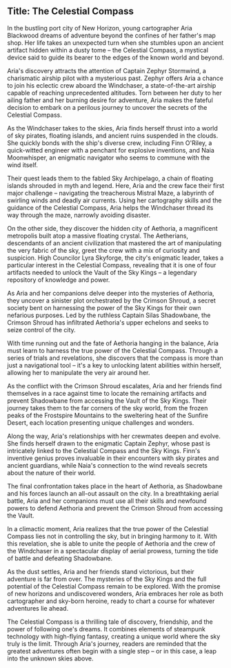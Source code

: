
## Title: The Celestial Compass

In the bustling port city of New Horizon, young cartographer Aria Blackwood dreams of adventure beyond the confines of her father's map shop. Her life takes an unexpected turn when she stumbles upon an ancient artifact hidden within a dusty tome – the Celestial Compass, a mystical device said to guide its bearer to the edges of the known world and beyond.

Aria's discovery attracts the attention of Captain Zephyr Stormwind, a charismatic airship pilot with a mysterious past. Zephyr offers Aria a chance to join his eclectic crew aboard the Windchaser, a state-of-the-art airship capable of reaching unprecedented altitudes. Torn between her duty to her ailing father and her burning desire for adventure, Aria makes the fateful decision to embark on a perilous journey to uncover the secrets of the Celestial Compass.

As the Windchaser takes to the skies, Aria finds herself thrust into a world of sky pirates, floating islands, and ancient ruins suspended in the clouds. She quickly bonds with the ship's diverse crew, including Finn O'Riley, a quick-witted engineer with a penchant for explosive inventions, and Naia Moonwhisper, an enigmatic navigator who seems to commune with the wind itself.

Their quest leads them to the fabled Sky Archipelago, a chain of floating islands shrouded in myth and legend. Here, Aria and the crew face their first major challenge – navigating the treacherous Mistral Maze, a labyrinth of swirling winds and deadly air currents. Using her cartography skills and the guidance of the Celestial Compass, Aria helps the Windchaser thread its way through the maze, narrowly avoiding disaster.

On the other side, they discover the hidden city of Aethoria, a magnificent metropolis built atop a massive floating crystal. The Aetherians, descendants of an ancient civilization that mastered the art of manipulating the very fabric of the sky, greet the crew with a mix of curiosity and suspicion. High Councilor Lyra Skyforge, the city's enigmatic leader, takes a particular interest in the Celestial Compass, revealing that it is one of four artifacts needed to unlock the Vault of the Sky Kings – a legendary repository of knowledge and power.

As Aria and her companions delve deeper into the mysteries of Aethoria, they uncover a sinister plot orchestrated by the Crimson Shroud, a secret society bent on harnessing the power of the Sky Kings for their own nefarious purposes. Led by the ruthless Captain Silas Shadowbane, the Crimson Shroud has infiltrated Aethoria's upper echelons and seeks to seize control of the city.

With time running out and the fate of Aethoria hanging in the balance, Aria must learn to harness the true power of the Celestial Compass. Through a series of trials and revelations, she discovers that the compass is more than just a navigational tool – it's a key to unlocking latent abilities within herself, allowing her to manipulate the very air around her.

As the conflict with the Crimson Shroud escalates, Aria and her friends find themselves in a race against time to locate the remaining artifacts and prevent Shadowbane from accessing the Vault of the Sky Kings. Their journey takes them to the far corners of the sky world, from the frozen peaks of the Frostspire Mountains to the sweltering heat of the Sunfire Desert, each location presenting unique challenges and wonders.

Along the way, Aria's relationships with her crewmates deepen and evolve. She finds herself drawn to the enigmatic Captain Zephyr, whose past is intricately linked to the Celestial Compass and the Sky Kings. Finn's inventive genius proves invaluable in their encounters with sky pirates and ancient guardians, while Naia's connection to the wind reveals secrets about the nature of their world.

The final confrontation takes place in the heart of Aethoria, as Shadowbane and his forces launch an all-out assault on the city. In a breathtaking aerial battle, Aria and her companions must use all their skills and newfound powers to defend Aethoria and prevent the Crimson Shroud from accessing the Vault.

In a climactic moment, Aria realizes that the true power of the Celestial Compass lies not in controlling the sky, but in bringing harmony to it. With this revelation, she is able to unite the people of Aethoria and the crew of the Windchaser in a spectacular display of aerial prowess, turning the tide of battle and defeating Shadowbane.

As the dust settles, Aria and her friends stand victorious, but their adventure is far from over. The mysteries of the Sky Kings and the full potential of the Celestial Compass remain to be explored. With the promise of new horizons and undiscovered wonders, Aria embraces her role as both cartographer and sky-born heroine, ready to chart a course for whatever adventures lie ahead.

The Celestial Compass is a thrilling tale of discovery, friendship, and the power of following one's dreams. It combines elements of steampunk technology with high-flying fantasy, creating a unique world where the sky truly is the limit. Through Aria's journey, readers are reminded that the greatest adventures often begin with a single step – or in this case, a leap into the unknown skies above.

